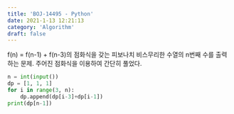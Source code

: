 ```yaml
---
title: 'BOJ-14495 - Python'
date: 2021-1-13 12:21:13
category: 'Algorithm'
draft: false
---
```

f(n) = f(n-1) + f(n-3)의 점화식을 갖는 피보나치 비스무리한 수열의 n번째 수를 출력하는 문제. 주어진 점화식을 이용하여 간단히 풀었다.
```python
n = int(input())
dp = [1, 1, 1]
for i in range(3, n):
    dp.append(dp[i-3]+dp[i-1])
print(dp[n-1])

```